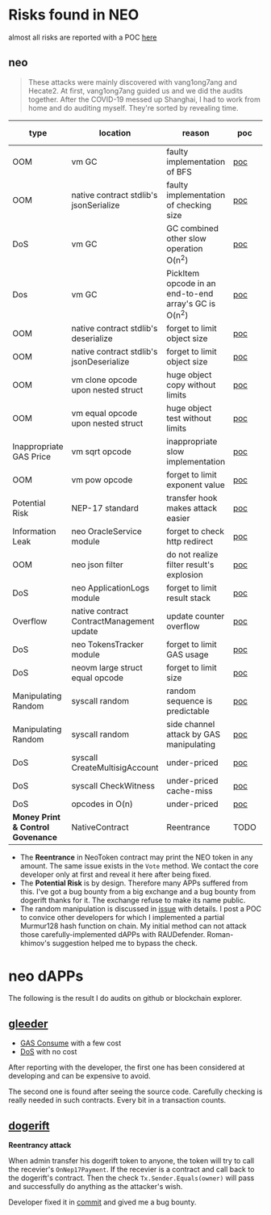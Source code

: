 # Risks found in NEO

almost all risks are reported with a POC [here](https://github.com/lazynode/Tanya/tree/main/PoC)

## neo

> These attacks were mainly discovered with vang1ong7ang and Hecate2. At first, vang1ong7ang guided us and we did the audits together. After the COVID-19 messed up Shanghai, I had to work from home and do auditing myself. They're sorted by revealing time.

type | location | reason | poc | issue | fix |  my contribution
---- | ---- | ------ | --- | ----- | --- | ----------
OOM | vm GC | faulty implementation of BFS | [poc](https://github.com/lazynode/Tanya/pull/1/files) | [issue](https://github.com/neo-project/neo-vm/issues/418) | [fix](https://github.com/neo-project/neo-vm/pull/416/files) | half
OOM | native contract stdlib's jsonSerialize | faulty implementation of checking size | [poc](https://github.com/lazynode/Tanya/pull/2/files) | [issue](https://github.com/neo-project/neo/issues/2527) | [fix](https://github.com/neo-project/neo/pull/2529/files) | few
DoS | vm GC | GC combined other slow operation O(n<sup>2</sup>) | [poc](https://github.com/lazynode/Tanya/pull/5) | [issue](https://github.com/neo-project/neo/issues/2532) | [fix](https://github.com/neo-project/neo-vm/pull/464/files) | main
Dos | vm GC | PickItem opcode in an end-to-end array's GC is O(n<sup>2</sup>) | [poc](https://github.com/lazynode/Tanya/pull/4/files) | [issue](https://github.com/neo-project/neo/issues/2528) | [fix](https://github.com/neo-project/neo-vm/pull/464/files) | few
OOM | native contract stdlib's deserialize | forget to limit object size | [poc](https://github.com/lazynode/Tanya/pull/6) | [issue](https://github.com/neo-project/neo/issues/2530) | [fix](https://github.com/neo-project/neo/pull/2531/files) | few
OOM | native contract stdlib's jsonDeserialize | forget to limit object size | [poc](https://github.com/lazynode/Tanya/pull/7/files) | [issue](https://github.com/neo-project/neo/issues/2533) | [fix](https://github.com/neo-project/neo/pull/2553) | few
OOM | vm clone opcode upon nested struct | huge object copy without limits | [poc](https://github.com/lazynode/Tanya/pull/8/files) | [issue](https://github.com/neo-project/neo-vm/issues/426) | [fix](https://github.com/neo-project/neo-vm/pull/423/files) | few
OOM | vm equal opcode upon nested struct | huge object test without limits | [poc](https://github.com/neo-project/neo-vm/issues/426#issuecomment-878120245) | [issue](https://github.com/neo-project/neo-vm/issues/426) | [fix](https://github.com/neo-project/neo-vm/pull/428/files) | main
Inappropriate GAS Price | vm sqrt opcode | inappropriate slow implementation | [poc](https://github.com/lazynode/Tanya/pull/9) | [issue](https://github.com/neo-project/neo-vm/issues/421) | [fix](https://github.com/neo-project/neo-vm/pull/427/files) | few
OOM | vm pow opcode | forget to limit exponent value | [poc](https://github.com/lazynode/Tanya/pull/10) | [issue](https://github.com/neo-project/neo-vm/issues/425) | [fix](https://github.com/neo-project/neo-vm/pull/422/files) | few
Potential Risk | NEP-17 standard | transfer hook makes attack easier | [poc](https://github.com/lazynode/Tanya/pull/12/files) | [issue](https://github.com/neo-project/neo-node/issues/822) | - | half
Information Leak | neo OracleService module | forget to check http redirect | [poc](https://github.com/lazynode/Tanya/pull/14/files) | [issue](https://github.com/neo-project/neo-modules/issues/693) | [fix](https://github.com/neo-project/neo-modules/pull/692/files) | few
OOM | neo json filter | do not realize filter result's explosion | [poc](https://github.com/lazynode/Tanya/pull/14/files)  | [issue](https://github.com/neo-project/neo/issues/2663) | [fix](https://github.com/neo-project/neo/pull/2665) | some
DoS | neo ApplicationLogs module | forget to limit result stack | [poc](https://github.com/lazynode/Tanya/pull/15/files) | [issue](https://github.com/neo-project/neo/issues/2666) | [fix](https://github.com/neo-project/neo-modules/pull/696) [fix](https://github.com/neo-project/neo/pull/2671/files) | main
Overflow | native contract ContractManagement update | update counter overflow | [poc](https://github.com/lazynode/Tanya/pull/16/files) | [issue](https://github.com/neo-project/neo/issues/2668) | [fix](https://github.com/neo-project/neo/pull/2697/files) | some
DoS | neo TokensTracker module | forget to limit GAS usage | [poc](https://github.com/lazynode/Tanya/pull/17) | [issue](https://github.com/neo-project/neo/issues/2670) | [fix](https://github.com/neo-project/neo-modules/pull/697/files) | main
DoS | neovm large struct equal opcode | forget to limit size | [poc](https://github.com/lazynode/Tanya/pull/19/files) | [issue](https://github.com/neo-project/neo/issues/2700) | [fix](https://github.com/neo-project/neo-vm/pull/454/files) | main
Manipulating Random | syscall random | random sequence is predictable | [poc](https://github.com/lazynode/Tanya/pull/22) | [issue](https://github.com/lazynode/Tanya/issues/24) | - | main
Manipulating Random | syscall random | side channel attack by GAS manipulating | [poc](https://github.com/neo-project/neo/issues/2693#issuecomment-1096021296) | [issue](https://github.com/neo-project/neo/issues/2693) | - | main
DoS | syscall CreateMultisigAccount | under-priced | [poc](https://github.com/neo-project/neo/issues/2710) | [issue](https://github.com/neo-project/neo/issues/2710) | [fix](https://github.com/neo-project/neo/pull/2712/files) | main
DoS | syscall CheckWitness | under-priced cache-miss | [poc](https://github.com/lazynode/Tanya/pull/27/files) | [issue](https://github.com/neo-project/neo/issues/2720) | TODO | main
DoS | opcodes in O(n) | under-priced | [poc](https://github.com/lazynode/Tanya/pull/28) | [issue](https://github.com/neo-project/neo/issues/2723) | TODO | main
**Money Print & Control Govenance** | NativeContract | Reentrance | TODO | TODO | [fix](https://github.com/neo-project/neo/pull/2734) | main

* The **Reentrance** in NeoToken contract may print the NEO token in any amount. The same issue exists in the `Vote` method. We contact the core developer only at first and reveal it here after being fixed.
* The **Potential Risk** is by design. Therefore many APPs suffered from this. I've got a bug bounty from a big exchange and a bug bounty from dogerift thanks for it. The exchange refuse to make its name public.
* The random manipulation is discussed in [issue](https://github.com/neo-project/neo/issues/2693) with details. I post a POC to convice other developers for which I implemented a partial Murmur128 hash function on chain. My initial method can not attack those carefully-implemented dAPPs with RAUDefender. Roman-khimov's suggestion helped me to bypass the check.

# neo dAPPs

The following is the result I do audits on github or blockchain explorer.

## [gleeder](https://gleeder.app/)

* [GAS Consume](https://github.com/lazynode/Tanya/pull/21) with a few cost
* [DoS](https://github.com/lazynode/Tanya/pull/25) with no cost

After reporting with the developer, the first one has been considered at developing and can be expensive to avoid.

The second one is found after seeing the source code. Carefully checking is really needed in such contracts. Every bit in a transaction counts.

## [dogerift](https://dogerift.com/)

**Reentrancy attack**

When admin transfer his dogerift token to anyone, the token will try to call the recevier's `OnNep17Payment`. If the recevier is a contract and call back to the dogerift's contract. Then the check `Tx.Sender.Equals(owner)` will pass and successfully do anything as the attacker's wish.

Developer fixed it in [commit](https://github.com/DogeRift/DogeRift/commit/348eb09d73cf8c5add8847d3c8cad090add9bb85) and gived me a bug bounty.

